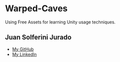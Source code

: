 # Warped-Caves
Using Free Assets for learning Unity usage techniques.

## Juan Solferini Jurado

- [My GitHub](https://github.com/JuanCalavera)
- [My LinkedIn](https://www.linkedin.com/in/juan-jurado-b87036141/)


